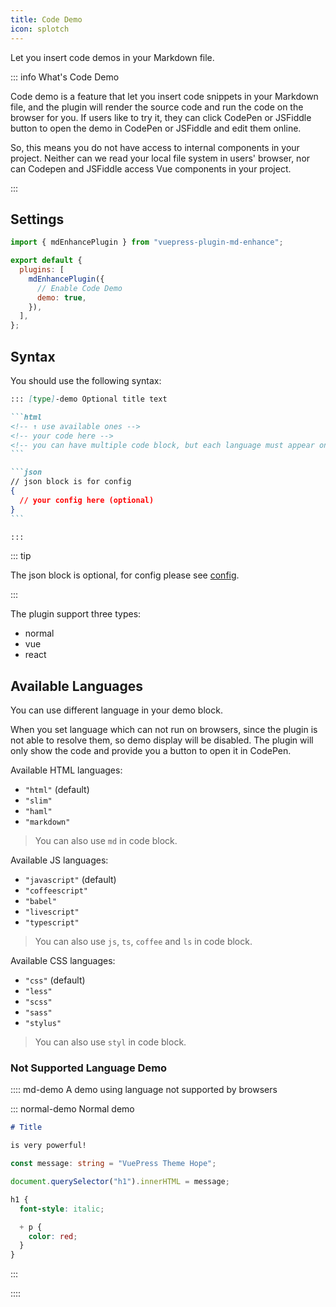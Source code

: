 ```yaml
---
title: Code Demo
icon: splotch
---
```


Let you insert code demos in your Markdown file.

<!-- more -->

::: info What's Code Demo

Code demo is a feature that let you insert code snippets in your Markdown file, and the plugin will render the source code and run the code on the browser for you. If users like to try it, they can click CodePen or JSFiddle button to open the demo in CodePen or JSFiddle and edit them online.

So, this means you do not have access to internal components in your project. Neither can we read your local file system in users' browser, nor can Codepen and JSFiddle access Vue components in your project.

:::

## Settings

```js {7} title=".vuepress/config.js"
import { mdEnhancePlugin } from "vuepress-plugin-md-enhance";

export default {
  plugins: [
    mdEnhancePlugin({
      // Enable Code Demo
      demo: true,
    }),
  ],
};
```

<!-- #region syntax -->

## Syntax

You should use the following syntax:

````md
::: [type]-demo Optional title text

```html
<!-- ↑ use available ones -->
<!-- your code here -->
<!-- you can have multiple code block, but each language must appear only once. -->
```

```json
// json block is for config
{
  // your config here (optional)
}
```

:::
````

<!-- #endregion syntax -->

::: tip

The json block is optional, for config please see [config](../../../config.md#demo).

:::

The plugin support three types:

- normal
- vue
- react

<!-- #region language -->

## Available Languages

You can use different language in your demo block.

When you set language which can not run on browsers, since the plugin is not able to resolve them, so demo display will be disabled. The plugin will only show the code and provide you a button to open it in CodePen.

Available HTML languages:

- `"html"` (default)
- `"slim"`
- `"haml"`
- `"markdown"`

> You can also use `md` in code block.

Available JS languages:

- `"javascript"` (default)
- `"coffeescript"`
- `"babel"`
- `"livescript"`
- `"typescript"`

> You can also use `js`, `ts`, `coffee` and `ls` in code block.

Available CSS languages:

- `"css"` (default)
- `"less"`
- `"scss"`
- `"sass"`
- `"stylus"`

> You can also use `styl` in code block.

<!-- #endregion language -->

### Not Supported Language Demo

<!-- #region demo -->

:::: md-demo A demo using language not supported by browsers

::: normal-demo Normal demo

```md
# Title

is very powerful!
```

```ts
const message: string = "VuePress Theme Hope";

document.querySelector("h1").innerHTML = message;
```

```scss
h1 {
  font-style: italic;

  + p {
    color: red;
  }
}
```

:::

::::

<!-- #endregion demo -->
